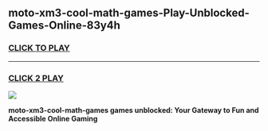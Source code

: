 
## moto-xm3-cool-math-games-Play-Unblocked-Games-Online-83y4h
<h3>
<a href="https://premium76.site?title=moto-xm3-cool-math-games&ref=24A">CLICK TO PLAY</a></h3>
<hr>

<h3>
<a href="https://premium76.site?title=moto-xm3-cool-math-games&ref=24A">CLICK 2 PLAY</a>
  
</h3>

<a href="https://premium76.site?title=moto-xm3-cool-math-games&ref=24A"><img src="https://clearcache.store/games.png"></a>


**moto-xm3-cool-math-games games unblocked: Your Gateway to Fun and Accessible Online Gaming**

